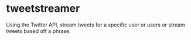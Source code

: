 # tweetstreamer
Using the Twitter API, stream tweets for a specific user or users or stream tweets based off a phrase.
